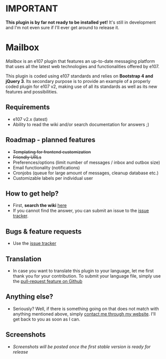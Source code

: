 # IMPORTANT #
**This plugin is by far not ready to be installed yet!** 
It's still in development and I'm not even sure if I'll ever get around to release it.

# Mailbox #
*Mailbox* is an e107 plugin that features an up-to-date messaging platform that uses all the latest web technologies and functionalities offered by e107.

This plugin is coded using e107 standards and relies on **Bootstrap 4 and jQuery 3**. Its secondary purpose is to provide an example of a properly coded plugin for e107 v2, making use of all its standards as well as its new features and possibilities.  

## Requirements ##
* e107 v2.x (latest)
* Ability to read the wiki and/or search documentation for answers ;)

## Roadmap - planned features ##
* ~~Templating for frontend customization~~ 
* ~~Friendly URLs~~
* Preferences/options (limit number of messages / inbox and outbox size)
* Email functionality (notifications)
* Cronjobs (queue for large amount of messages, cleanup database etc.)
* Customizable labels per individual user 

## How to get help? ##
* First, **search the wiki** [here](https://github.com/Moc/mailbox/wiki)
* If you cannot find the answer, you can submit an issue to the [issue tracker](https://github.com/Moc/mailbox/issues).

## Bugs &  feature requests ##
* Use the [issue tracker](https://github.com/Moc/mailbox/issues)

## Translation ##
* In case you want to translate this plugin to your language, let me first thank you for your contribution. To submit your language file, simply use the [pull-request feature on Github](https://help.github.com/articles/using-pull-requests) 
 
## Anything else? ##
* Seriously? Well, if there is something going on that does not match with anything mentioned above, simply [contact me through my website](http://www.tijnkuyper.nl). I'll get back to you as soon as I can.

## Screenshots ##
* *Screenshots will be posted once the first stable version is ready for release*
